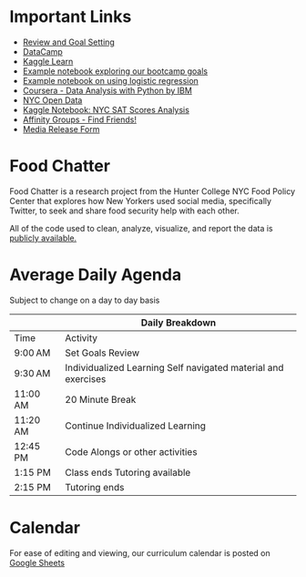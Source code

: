 # Important Links

- [Review and Goal Setting](https://t.ly/9KsMb)
- [DataCamp](https://app.datacamp.com)
- [Kaggle Learn](https://www.kaggle.com/learn)
- [Example notebook exploring our bootcamp goals](https://www.datacamp.com/datalab/w/8000211b-6688-4f11-a8f7-22a16273124a/edit)
- [Example notebook on using logistic regression](https://www.datacamp.com/datalab/w/10223d5f-f689-4e6f-b82e-8f26fab98f9c/edit)
- [Coursera - Data Analysis with Python by IBM](https://www.coursera.org/learn/data-analysis-with-python)
- [NYC Open Data](https://opendata.cityofnewyork.us)
- [Kaggle Notebook: NYC SAT Scores Analysis](https://www.kaggle.com/code/jonchinml/nyc-sat-scores-analysis)
- [Affinity Groups - Find Friends!](https://docs.google.com/presentation/d/19tlQfUSUQ00JCVVDizFvu-R7gfXVCtiWnc3y4xJMPd8/edit?usp=sharing)
- [Media Release Form](https://survey.alchemer.com/s3/5988425/Media-Release-Form)


# Food Chatter

Food Chatter is a research project from the Hunter College NYC Food Policy Center that explores how New Yorkers used social media, specifically Twitter, to seek and share food security help with each other.

All of the code used to clean, analyze, visualize, and report the data is [publicly available.](https://github.com/jonathan-chin/food-chatter-code)

# Average Daily Agenda

Subject to change on a day to day basis

|          | Daily Breakdown                                               |
|----------|---------------------------------------------------------------|
| Time     | Activity                                                      |
| 9:00 AM  | Set Goals Review                                              |
| 9:30 AM  | Individualized Learning Self navigated material and exercises |
| 11:00 AM | 20 Minute Break                                               |
| 11:20 AM | Continue Individualized Learning                              |
| 12:45 PM | Code Alongs or other activities                               |
| 1:15 PM  | Class ends Tutoring available                                 |
| 2:15 PM  | Tutoring ends                                                 |

# Calendar

For ease of editing and viewing, our curriculum calendar is posted on [Google Sheets](https://docs.google.com/spreadsheets/d/1g7f_VQsy0b2a_Ga97MAVvJp8IBi-icLn4l6tsTuGN-E/edit?usp=sharing)
